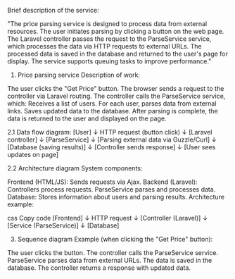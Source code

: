 
Brief description of the service:

"The price parsing service is designed to process data from external resources. The user initiates parsing by clicking a button on the web page. 
The Laravel controller passes the request to the ParseService service, which processes the data via HTTP requests to external URLs. 
The processed data is saved in the database and returned to the user's page for display. The service supports queuing tasks to improve performance."


1. Price parsing service
   Description of work:

The user clicks the "Get Price" button.
The browser sends a request to the controller via Laravel routing.
The controller calls the ParseService service, which:
Receives a list of users.
For each user, parses data from external links.
Saves updated data to the database.
After parsing is complete, the data is returned to the user and displayed on the page.

2.1 Data flow diagram:
   [User]
   ↓
   HTTP request (button click)
   ↓
   [Laravel controller]
   ↓
   [ParseService]
   ↓
   [Parsing external data via Guzzle/Curl]
   ↓
   [Database (saving results)]
   ↓
   [Controller sends response]
   ↓
   [User sees updates on page]

2.2 Architecture diagram
System components:

Frontend (HTML/JS): Sends requests via Ajax.
Backend (Laravel):
Controllers process requests.
ParseService parses and processes data.
Database: Stores information about users and parsing results.
Architecture example:

css
Copy code
[Frontend]
↓
HTTP request
↓
[Controller (Laravel)]
↓
[Service (ParseService)]
↓
[Database]

3. Sequence diagram
   Example (when clicking the "Get Price" button):

The user clicks the button.
The controller calls the ParseService service.
ParseService parses data from external URLs.
The data is saved in the database.
The controller returns a response with updated data.
